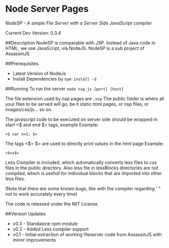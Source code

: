 Node Server Pages
=================

*NodeSP - A simple File Server with a Server Side JavaScript compiler*

Current Dev Version: 0.3.4

##Description
NodeSP is comparable with JSP. Instead of Java code in HTML, we use JavaScript, via NodeJS.
NodeSP is a sub project of AssassinJS

##Prerequisites
* Latest Version of NodeJs
* Install Dependencies by ```npm install -d```

##Running
To run the server ```node nsp.js [port] [host]```

The file extension used by nsp pages are ```.nsp```
The public folder is where all your files to be served will go, be it static html pages, or nsp files, or images/css/js... so on.

The javascript code to be executed on server side should be wrapped in start <$ and end $> tags, example
Example:

	<$ var x=1; $>

The tags <$= $> are used to directly print values in the html page
Example:

	<$=x$>

Less Compiler is included, which automatically converts less files to css files in the public directory. Also less file in lessBlocks directories are not compiled, which is usefull for individual blocks that are imported into other less files.


(Note that there are some known bugs, like with the compiler regarding ' "  not to work accurately every time)

The code is released under the MIT License

##Version Updates
* v0.3 - Standalone npm module
* v0.2 - Added Less compiler support
* v0.1 - Initial extraction of working fileserver code from AssassinJS with minor improvements
